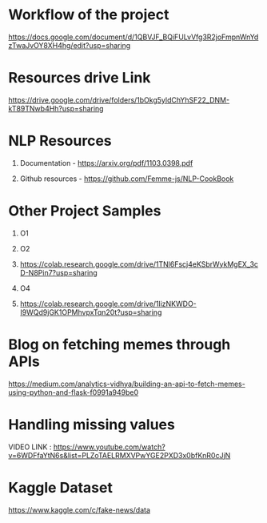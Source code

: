 Workflow of the project
=============================================

https://docs.google.com/document/d/1QBVJF_BQiFULvVfg3R2joFmpnWnYdzTwaJvOY8XH4hg/edit?usp=sharing

Resources drive Link
=============================================

https://drive.google.com/drive/folders/1bOkg5yldChYhSF22_DNM-kT89TNwb4Hh?usp=sharing

NLP Resources
=============================================

1. Documentation - https://arxiv.org/pdf/1103.0398.pdf

2. Github resources - https://github.com/Femme-js/NLP-CookBook

Other Project Samples
=============================================

1. O1

2. O2

3. https://colab.research.google.com/drive/1TNl6Fscj4eKSbrWykMgEX_3cD-N8Pin7?usp=sharing

4. O4

5. https://colab.research.google.com/drive/1lizNKWDO-I9WQd9jGK1OPMhvpxTqn20t?usp=sharing

Blog on fetching memes through APIs
=============================================

https://medium.com/analytics-vidhya/building-an-api-to-fetch-memes-using-python-and-flask-f0991a949be0

Handling missing values
=============================================

VIDEO LINK : https://www.youtube.com/watch?v=6WDFfaYtN6s&list=PLZoTAELRMXVPwYGE2PXD3x0bfKnR0cJjN

Kaggle Dataset
=============================================

https://www.kaggle.com/c/fake-news/data
